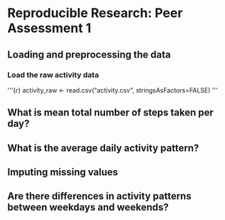 # Reproducible Research: Peer Assessment 1


## Loading and preprocessing the data

### Load the raw activity data
'''{r}
activity_raw <- read.csv("activity.csv", stringsAsFactors=FALSE)
'''

## What is mean total number of steps taken per day?


## What is the average daily activity pattern?


## Imputing missing values


## Are there differences in activity patterns between weekdays and weekends?

